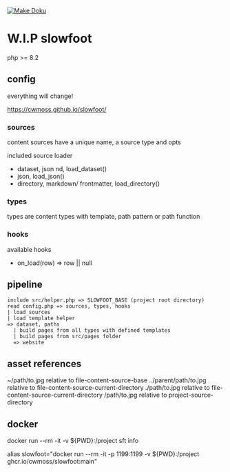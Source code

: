 [![Make Doku](https://github.com/cwmoss/slowfoot/actions/workflows/doku.yml/badge.svg)](https://github.com/cwmoss/slowfoot/actions/workflows/doku.yml)

# W.I.P slowfoot

php >= 8.2

## config

everything will change!

https://cwmoss.github.io/slowfoot/

### sources

content sources have a unique name, a source type and opts

included source loader

- dataset, json nd, load_dataset()
- json, load_json()
- directory, markdown/ frontmatter, load_directory()

### types

types are content types with template, path pattern or path function

### hooks

available hooks

- on_load(row) => row || null

## pipeline

    include src/helper.php => SLOWFOOT_BASE (project root directory)
    read config.php => sources, types, hooks
    | load_sources
    | load template helper
    => dataset, paths
      | build pages from all types with defined templates
      | build pages from src/pages folder
      => website

## asset references

~/path/to.jpg relative to file-content-source-base
../parent/path/to.jpg relative to file-content-source-current-directory
./path/to.jpg relative to file-content-source-current-directory
/path/to.jpg relative to project-source-directory

## docker

docker run --rm -it -v ${PWD}:/project sft info

alias slowfoot="docker run --rm -it -p 1199:1199 -v ${PWD}:/project ghcr.io/cwmoss/slowfoot:main"
